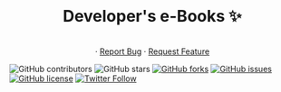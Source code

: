 <!-- PROJECT LOGO -->
<br />
<p align="center">
  <h1 align="center">Developer's e-Books ✨</h1>

  <p align="center">
    <br />
    ·
    <a href="https://github.com/abhinavkorpal/home/issues">Report Bug</a>
    ·
    <a href="https://github.com/abhinavkorpal/home/issues">Request Feature</a>
  </p>
</p>

![GitHub contributors](https://img.shields.io/github/contributors/abhinavkorpal/home?color=ffcc66&style=for-the-badge)
![GitHub stars](https://img.shields.io/github/stars/abhinavkorpal/e-Books?color=ffcc66&style=for-the-badge)
[![GitHub forks](https://img.shields.io/github/forks/abhinavkorpal/e-Books?style=for-the-badge)](https://github.com/abhinavkorpal/star_book/network)
[![GitHub issues](https://img.shields.io/github/issues/abhinavkorpal/e-Books?color=ffcc66&style=for-the-badge)](https://github.com/abhinavkorpal/star_book/issues)
[![GitHub license](https://img.shields.io/github/license/abhinavkorpal/e-Books?style=for-the-badge)](https://github.com/abhinavkorpal/home/blob/master/LICENSE)
[![Twitter Follow](https://img.shields.io/twitter/follow/abhinavkorpal?color=ffcc66&logo=twitter&logoColor=ffffff&style=for-the-badge)](https://twitter.com/abhinavkorpal)
